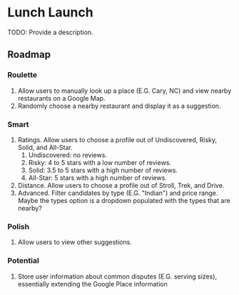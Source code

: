 # Lunch Launch

TODO: Provide a description.

## Roadmap

### Roulette

1. Allow users to manually look up a place (E.G. Cary, NC) and view nearby restaurants on a Google Map.
1. Randomly choose a nearby restaurant and display it as a suggestion.

### Smart

1. Ratings. Allow users to choose a profile out of Undiscovered, Risky, Solid, and All-Star.
   1. Undiscovered: no reviews.
   1. Risky: 4 to 5 stars with a low number of reviews.
   1. Solid: 3.5 to 5 stars with a high number of reviews.
   1. All-Star: 5 stars with a high number of reviews.
1. Distance. Allow users to choose a profile out of Stroll, Trek, and Drive.
1. Advanced. Filter candidates by type (E.G. "Indian") and price range. Maybe the types option is a dropdown populated with the types that are nearby?

### Polish

1. Allow users to view other suggestions.

### Potential

1. Store user information about common disputes (E.G. serving sizes), essentially extending the Google Place information

